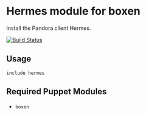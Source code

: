 # Hermes module for boxen

Install the Pandora client Hermes.

[![Build Status](https://travis-ci.org/adamcrews/puppet-hermes.png?branch=master)](https://travis-ci.org/adamcrews/puppet-hermes)

## Usage

```puppet
include hermes
```

## Required Puppet Modules

* `boxen`

